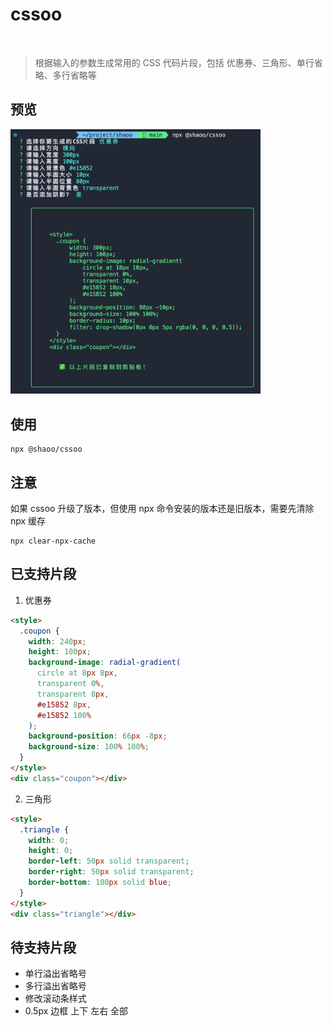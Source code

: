 # cssoo

<a href="" target="__blank"><img src="https://img.shields.io/node/v/%40shaoo%2Fcssoo?style=for-the-badge" alt=""></a>
<a href="https://www.npmjs.com/package/@shaoo/cssoo" target="_blank"><img src="https://img.shields.io/npm/v/%40shaoo%2Fcssoo?style=for-the-badge" alt=""></a>
<a href="https://www.npmjs.com/package/@shaoo/cssoo" target="_blank"><img src="https://img.shields.io/npm/dm/%40shaoo/cssoo?style=for-the-badge" alt=""></a>
<a href="" target="_blank"><img src="https://img.shields.io/npm/l/%40shaoo%2Fcssoo?style=for-the-badge" alt=""></a>

> 根据输入的参数生成常用的 CSS 代码片段，包括 优惠券、三角形、单行省略、多行省略等

## 预览

<img src="./docs/preview.png" width="400">

## 使用

```shell
npx @shaoo/cssoo
```

## 注意

如果 cssoo 升级了版本，但使用 npx 命令安装的版本还是旧版本，需要先清除 npx 缓存

```shell
npx clear-npx-cache
```

## 已支持片段

1. 优惠券

```html
<style>
  .coupon {
    width: 240px;
    height: 100px;
    background-image: radial-gradient(
      circle at 8px 8px,
      transparent 0%,
      transparent 8px,
      #e15852 8px,
      #e15852 100%
    );
    background-position: 66px -8px;
    background-size: 100% 100%;
  }
</style>
<div class="coupon"></div>
```

2. 三角形

```html
<style>
  .triangle {
    width: 0;
    height: 0;
    border-left: 50px solid transparent;
    border-right: 50px solid transparent;
    border-bottom: 100px solid blue;
  }
</style>
<div class="triangle"></div>
```

## 待支持片段

- 单行溢出省略号
- 多行溢出省略号
- 修改滚动条样式
- 0.5px 边框 上下 左右 全部
